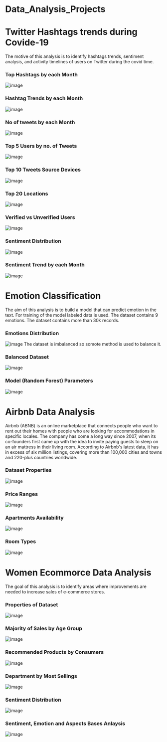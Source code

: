 # Data_Analysis_Projects

# Twitter Hashtags trends during Covide-19
The motive of this analysis is to identify hashtags trends, sentiment analysis, and activity timelines of users on Twitter during the covid time.

### Top Hashtags by each Month
![image](https://user-images.githubusercontent.com/106988509/198524095-c8e02e6b-0219-4a35-ab63-787e38677674.png)
### Hashtag Trends by each Month
![image](https://user-images.githubusercontent.com/106988509/198520750-e74b54d2-b891-4f7c-abca-d673be1dd626.png)
### No of tweets by each Month
![image](https://user-images.githubusercontent.com/106988509/198520977-499c8fd9-8223-4f51-a88c-ee25be42471d.png)
### Top 5 Users by no. of Tweets
![image](https://user-images.githubusercontent.com/106988509/198521129-a2fc935b-177b-49f2-a788-00d940e701b4.png)
### Top 10 Tweets Source Devices
![image](https://user-images.githubusercontent.com/106988509/198521419-2d3d42ea-939f-4fe5-8636-323d097ac388.png)
### Top 20 Locations
![image](https://user-images.githubusercontent.com/106988509/198521699-53db44a5-8122-49f2-97f9-5144685790a9.png)
### Verified vs Unverified Users
![image](https://user-images.githubusercontent.com/106988509/198521932-85bcca48-7d2d-4184-9d3b-1d5d30991b9e.png)
### Sentiment Distribution
![image](https://user-images.githubusercontent.com/106988509/198523742-3d73a61d-1b03-4f22-95ba-5490e29b6eba.png)
### Sentiment Trend by each Month
![image](https://user-images.githubusercontent.com/106988509/198523869-5a05179c-98da-46a6-9c1b-acd06841f851.png)


# Emotion Classification
The aim of this analysis is to build a model that can predict emotion in the text. For training of the model labeled data is used. The dataset contains 9 emotions. The dataset contains more than 30k records.  

### Emotions Distribution
![image](https://user-images.githubusercontent.com/106988509/198574003-b8b8288e-5b25-4a43-836b-b05de101fcd5.png)
The dataset is imbalanced so somote method is used to balance it.
### Balanced Dataset
![image](https://user-images.githubusercontent.com/106988509/198574221-01d1cf9d-c97a-4ebd-826b-7734988d1075.png)

### Model (Random Forest) Parameters
![image](https://user-images.githubusercontent.com/106988509/198574487-2e4f1d2c-a28b-4ff6-af6b-b9b596e65d10.png)

# Airbnb Data Analysis
Airbnb (ABNB) is an online marketplace that connects people who want to rent out their homes with people who are looking for accommodations in specific locales. The company has come a long way since 2007, when its co-founders first came up with the idea to invite paying guests to sleep on an air mattress in their living room. According to Airbnb's latest data, it has in excess of six million listings, covering more than 100,000 cities and towns and 220-plus countries worldwide.

### Dataset Properties
![image](https://user-images.githubusercontent.com/106988509/198864658-60309274-031b-4749-876f-23e98533358d.png)

### Price Ranges
![image](https://user-images.githubusercontent.com/106988509/198864678-7db26656-a1ba-41c4-8fcc-8ea560c9b366.png)
### Apartments Availability
![image](https://user-images.githubusercontent.com/106988509/198864696-2d5f8826-ccbe-47b0-916f-9a5a880640af.png)

### Room Types
![image](https://user-images.githubusercontent.com/106988509/198864714-b3cf8f78-69fb-4bba-aaca-fae9b5814fbb.png)

# Women Ecommorce Data Analysis
The goal of this analysis is to identify areas where improvements are needed to increase sales of e-commerce stores.
### Properties of Dataset
![image](https://user-images.githubusercontent.com/106988509/198864859-ff688a96-2b31-49ae-9dba-a6ff76c99382.png)
### Majority of Sales by Age Group
![image](https://user-images.githubusercontent.com/106988509/198864915-b7ed4ae5-fa49-4644-80c1-e4aea90b6f00.png)

### Recommended Products by Consumers
![image](https://user-images.githubusercontent.com/106988509/198864947-cb888543-d25c-40d7-8e4c-1d44678219a3.png)

### Department by Most Sellings
![image](https://user-images.githubusercontent.com/106988509/198865021-c174d0f9-4ec8-494e-8919-5d818f37be1c.png)
### Sentiment Distribution
![image](https://user-images.githubusercontent.com/106988509/198865050-07eb9f3e-0534-4f3f-94a0-21348c4c3609.png)
### Sentiment, Emotion and Aspects Bases Anlaysis
![image](https://user-images.githubusercontent.com/106988509/198865098-f96a754e-15c0-4501-bbab-47354eb6481f.png)



